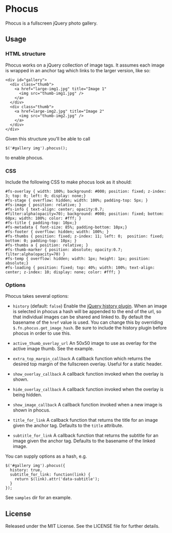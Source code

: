 # Phocus

Phocus is a fullscreen jQuery photo gallery.

## Usage

### HTML structure

Phocus works on a jQuery collection of image tags. It assumes each
image is wrapped in an anchor tag which links to the larger version,
like so:

    <div id="gallery">
      <div class="thumb">
        <a href="large-img1.jpg" title="Image 1"
          <img src="thumb-img1.jpg" />
        </a>
      </div>
      <div class="thumb">
        <a href=large-img2.jpg" title="Image 2"
          <img src="thumb-img2.jpg" />
        </a>
      </div>
    </div>

Given this structure you'll be able to call

    $('#gallery img').phocus();

to enable phocus.

### CSS

Include the following CSS to make phocus look as it should:

    #fs-overlay { width: 100%; background: #000; position: fixed; z-index: 3; top: 0; left: 0; display: none;}
    #fs-stage { overflow: hidden; width: 100%; padding-top: 5px; }
    #fs-image { position: relative; }
    #fs-info { text-align: center; opacity:0.7;
    #filter:alpha(opacity=70); background: #000; position: fixed; bottom: 60px; width: 100%; color: #fff; }
    #fs-title { padding-top: 10px;}
    #fs-metadata { font-size: 85%; padding-bottom: 10px;}
    #fs-footer { overflow: hidden; width: 100%; }
    #fs-thumbs { position: fixed; z-index: 11; left: 0;  position: fixed; bottom: 0; padding-top: 10px; }
    #fs-thumbs a { position: relative; }
    #fs-thumb-marker { position: absolute; opacity:0.7; filter:alpha(opacity=70) }
    #fs-temp { overflow: hidden; width: 1px; height: 1px; position: absolute;}
    #fs-loading { position: fixed; top: 40%; width: 100%; text-align: center; z-index: 10; display: none; color: #fff; }

### Options

Phocus takes several options:
 
* `history` (default: `false`) Enable the [jQuery history
  plugin](http://tkyk.github.com/jquery-history-plugin/). When an
  image is selected in phocus a hash will be appended to the end of
  the url, so that individual images can be shared and linked to. By
  default the basename of the `href` value is used. You can change
  this by overriding `$.fn.phocus.get_image_hash`. Be sure to include
  the history plugin before phocus in order to use this.

* `active_thumb_overlay_url` An 50x50 image to use as overlay for the
  active image thumb. See the example.

* `extra_top_margin_callback` A callback function which returns the
  desired top margin of the fullscreen overlay. Useful for a static
  header.

* `show_overlay_callback` A callback function invoked when the overlay
  is shown.

* `hide_overlay_callback` A callback function invoked
  when the overlay is being hidden. 

* `show_image_callback` A callback function invoked when a new image
  is shown in phocus.  

* `title_for_link` A callback function that returns the title for an
  image given the anchor tag. Defaults to the `title` attribute.  

* `subtitle_for_link` A callback function that returns the subtitle
  for an image given the anchor tag. Defaults to the basename of the
  linked image.

You can supply options as a hash, e.g.

    $('#gallery img').phocus({
      history: true,
      subtitle_for_link: function(link) {
        return $(link).attr('data-subtitle');
      }
    });

See `samples` dir for an example.

## License

Released under the MIT License. See the LICENSE file for further
details.
